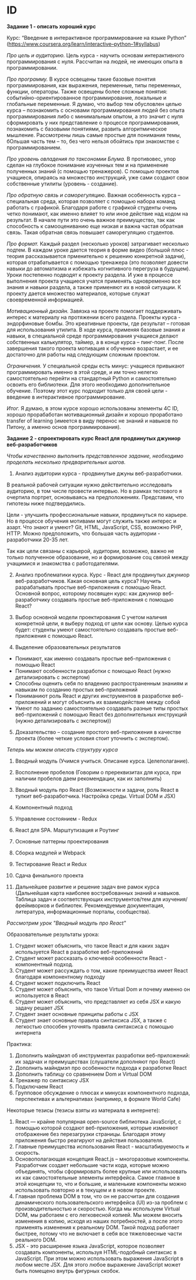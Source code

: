 # ID

**Задание 1 - описать хороший курс**

Курс: “Введение в интерактивное программирование на языке Python”
(https://www.coursera.org/learn/interactive–python–1#syllabus)

*Про цель и аудиторию.* Цель курса - научить основам интерактивного программирования с нуля. Рассчитан на людей, не имеющих опыта в программировании. 

*Про программу.* В курсе освещены такие базовые понятия программирования, как выражения, переменные, типы переменных, функции, операторы. Также освещены более сложные понятия: событийно-ориентированное программирование, локальные и глобальные переменные. Я думаю, что выбор тем обусловлен целью курса – познакомить с основами программирования людей без опыта программирования либо с минимальным опытом, а это значит с нуля сформировать у них представление о процессе программирования, познакомить с базовыми понятиями, развить алгоритмическое мышление. Рассмотрены лишь самые простые для понимания темы, бОльшая часть тем  – то, без чего нельзя обойтись при знакомстве с программированием. 

*Про уровень овладения по таксономии Блума.* В противовес, упор сделан на глубокое понимание изученных тем и на применение полученных знаний (с помощью тренажеров). С помощью проектов учащиеся, опираясь на множество инструкций, уже сами создают свои собственные утилиты (уровень - создание). 

*Про обратную связь и саморегуляцию.* Важная особенность курса – специальная среда, которая позволяет с помощью набора команд работать с графикой. Благодаря работе с графикой студенты очень четко понимают, как именно влияет то или иное действие над кодом на результат. В начале пути это очень важное преимущество, так как способность к самооцениванию еще низкая и важна частая обратная связь. Такая обратная связь повышает саморегуляцию студентов.

*Про формат.* Каждый раздел (несколько уроков) затрагивает несколько подтем. В каждом уроке дается теория в форме видео (большой плюс - теория рассказывается прменительно к решению конкретной задачи), которая отрабатывается с помощью тренажера (это позволяет довести навыки до автоматизма и избежать когнитивного перегруза в будущем). Уроки постепенно подводят к проекту раздела. И уже в процессе выполнения проекта учащиеся учатся применять одновременно все знания и навыки раздела, а также применяют их в новой ситуации. К проекту дается множество материалов, которые служат своевременной информацией. 

*Мотивационный дизайн.* Завязка на проекте помогает поддерживать интерес к материалу на протяжении всего раздела. Проекты курса - эндорфиновые бомбы. Это креативные проекты, где результат  – готовая для использования утилита. В ходе курса, применяя базовые знания и навыки, в специальной среде программирования учащиеся делают собственных калькулятор, таймер, а в конце курса  – пинг-понг. После завершения такого проекта мотивация к обучению возрастает, и ее достаточно для работы над следующим сложным проектом. 

*Ограничения.* У специальной среды есть минус: учащиеся привыкают программировать именно в этой среде, и им точно нелегко самостоятельно перейти на стандартный Python и самостоятельно освоить его библиотеки. Для этого необходимо дополнительное обучение. Поэтому этот курс подходит только для своей цели - введение в интерактивное программирование.

*Итог.* Я думаю, в этом курсе хорошо использованы элементы 4C ID, хорошо прорабаботан мотивационный дизайн и хорошо проработано transfer of learning (имеется в виду перенос не знаний и навыков по Питону, а именно основ программирования).


**Задание 2 - спроектировать курс React для продвинутых джуниор веб-разработчиков**

*Чтобы качественно выполнить представленное задание, необходимо проделать несколько предварительных шагов.*

1) Анализ аудитории курса - продвинутые джуны веб-разработчики. 

В реальной рабочей ситуации нужно действительно исследовать аудиторию, в том числе провести интервью. Но в рамках тестового я очертила портрет, основываясь на предположениях. Представим, что гипотезы ниже подтвердились.

Цели - улучшить профессиональные навыки, продвинуться по карьере. Но в процессе обучения мотивами могут служить также интерес и азарт.
Что знают и умеют? Git, HTML, JavaScript, CSS, возможно PHP, HTTP.
Можно предположить, что большая часть аудитории - разработчики 20-35 лет.

Так как цели связаны с карьерой, аудитории, возможно, важно не только полученное образование, но и формирование соц связей между учащимися и знакомства с работодателями.

2) Анализ проблематики курса.
Курс - React для продвинутых джуниор веб-разработчиков.
Какая основная цель курса? Научить разрабатывать простые веб-приложения с помощью React.
Основной вопрос, которому посвящен курс: как джуниор веб-разработчику создавать простые веб-приложения с помощью React?

3) Выбор основной модели проектирования
С учетом наличия конкретной цели, я выберу подход от цели как основу.
Целью курса будет: студенты умеют самостоятельно создавать простые веб-приложения с помощью React. 

4) Выделение образовательных результатов

- Понимают, как именно создавать простые веб-приложения с помощью React
- Понимают особенности разработки с помощью React (нужно детализировать с экспертом)
- Способны оценить себя по владению распространенным знаниям и навыкам по созданию простых веб-приложений
- Пониманиют роль React и других инструментов в разработке веб-приложений и могут объяснить их взаимодействие между собой
- Умеют по заданию самостоятельно создавать разные типы простых веб-приложений с помощью React без дополнительных инструкций (нужно детализировать с экспертом))

5) Доказательство – создание простого веб-приложения в качестве проекта (более четкие условия стоит уточнить с экспертом).



*Теперь мы можем описать структуру курса*

1) Вводный модуль (Учимся учиться. Описание курса. Целеполагание).
2) Восполнение пробелов (Говорим о пререквизитах для курса, при наличии пробелов даем рекомендации, как их заполнить)

3) Вводный модуль про React (Возможности и задачи, роль React в тулкит веб-разработчика. Настройка среды. Virtual DOM и JSX)
4) Компонентный подход
5) Управление состоянием - Redux
6) React для SPA. Марштутизация и Роутинг
8) Основные паттерны проектирования
9) Сборка модулей и Webpack
10) Тестирование React и Redux
11) Сдача финального проекта

11) Дальнейшее развитие и решение задач вне рамок курса (Дальнейшая карта наиболее востребованных знаний и навыков. Таблица задач и соответствующих инструментов/тем для изучения/фреймворков и библиотек. Рекомендуемые документация, литература, информационные порталы, сообщества).



*Рассмотрим урок "Вводный модуль про React"*

Образовательные результаты урока:
1) Студент может объяснить, что такое React и для каких задач используется React в разработке веб-приложений
2) Студент может рассказать о ключевой особенности React - компонентный подход. 
3) Студент может рассуждать о том, какие преимущества имеет React благодаря компонентному подходу
3) Студент может подключить React
4) Студент может объяснить, что такое Virtual Dom и почему именно он используется в React
5) Студент может объяснить, что представляет из себя JSX и какую задачу решает JSX
6) Студент знает основные принципы работы с JSX
7) Студент знает основные правила синтаксиса JSX, а также с легкостью способен уточнять правила синтаксиса с помощью интернета

Практика:
1) Дополнить майндмэп об инструментах разработки веб-приложений: их задачах и преимуществах (слушатели дополняют про React)
2) Дополнить майндмэп про особенности подхода к разработке React
2) Дополнить таблицу со сравнением Dom и Virtual DOM
3) Тренажер по синтаксису JSX
4) Подключаем React
5) Групповое обсуждение о плюсах и минусах компонентного подхода, перспективах и альтернативах (например, в формате World Cafe)

Некоторые тезисы (тезисы взяты из материала в интернете):

1) React — крайне популярная  open-source библиотека JavaScript,  с помощью которой создают веб-приложения, которые изменяют отображение без перезагрузки страницы. Благодаря этому приложения быстро реагируют на действия пользователя.
2) Главные преимущества использования React - масштабируемость и скорость. 
3) Основополагающая концепция React.js – многоразовые компоненты. Разработчик создает небольшие части кода, которые можно объединять, чтобы сформировать более крупные или использовать их как самостоятельные элементы интерфейса. Самое главное в этой концепции то, что и большие, и маленькие компоненты можно использовать повторно и в текущем и в новом проекте.
4) Главная проблема DOM в том, что он не рассчитан для создания динамического пользовательского интерфейса (UI) из-за проблем с производительностью и скоростью. Когда мы используем Virtual DOM, мы работаем с его легковесной копией. Мы можем вносить изменения в копию, исходя из наших потребностей, а после этого применять изменения к реальному DOM. Такой подход работает быстрее, потому что не включает в себя все тяжеловесные части реального DOM.
5) JSX - это расширение языка JavaScript, которое позволяет создавать компоненты, используя HTML-подобный синтаксис в JavaScript. При этом можно использовать выражения JavaScript в любом месте JSX. Для этого любое выражение JavaScript может быть помещено внутрь фигурных скобок.
